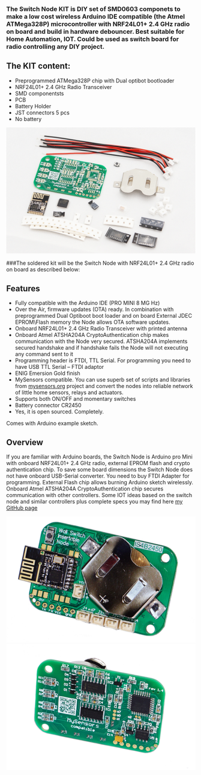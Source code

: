 

### The Switch Node KIT is DIY set of SMD0603 componets to make a low cost wireless Arduino IDE compatible (the Atmel ATMega328P) microcontroller with NRF24L01+ 2.4 GHz radio on board and build in hardware debouncer. Best suitable for Home Automation, IOT. Could be used as switch board for radio controlling any DIY project.

## The KIT content:
- Preprogrammed ATMega328P chip with Dual optibot bootloader
- NRF24L01+ 2.4 GHz Radio Transceiver
- SMD componentsts 
- PCB
- Battery Holder
- JST connectors 5 pcs
- No battery

![enter image description here](https://github.com/EasySensors/SwitchNodeNRF/blob/master/pics/KITnrf.jpg?raw=true)


###The soldered kit will be the Switch Node with NRF24L01+ 2.4 GHz radio on board as described below:

## Features
- Fully compatible with the Arduino IDE (PRO MINI 8 MG Hz)
- Over the Air, firmware updates (OTA) ready. In combination with preprogrammed Dual Optiboot boot loader and on board External JDEC  EPROM\Flash memory the Node allows OTA software updates.
- Onboard NRF24L01+ 2.4 GHz Radio Transceiver with printed antenna
- Onboard Atmel ATSHA204A CryptoAuthentication chip makes communication with the Node very secured. ATSHA204A implements secured handshake and if handshake fails the Node will not executing any command sent to it
- Programming header is FTDI, TTL Serial. For programming you need to have USB TTL Serial – FTDI adaptor
- ENIG Emersion Gold finish
- MySensors compatible. You can use superb set of scripts and libraries from [mysensors.org](http://www.mysensors.org) project  and convert the nodes into reliable network of little home sensors, relays and actuators.
- Supports both ON/OFF and momentary switches 
- Battery connector CR2450
- Yes, it is open sourced. Completely.

Comes with Arduino example sketch.

## Overview
If you are familiar with Arduino boards, the Switch Node is Arduino pro Mini with onboard NRF24L01+ 2.4 GHz radio, external EPROM flash and crypto authentication chip. To save some board dimensions the Switch Node does not have onboard USB-Serial converter. You need to buy FTDI Adapter for programming. External Flash chip allows burning Arduino sketch wirelessly. Onboard Atmel ATSHA204A CryptoAuthentication chip secures communication with other controllers. Some IOT ideas based on the switch node and similar controllers plus complete specs you may find here [my GitHub page](https://github.com/EasySensors/SwitchNodeNRF)

![enter image description here](https://github.com/EasySensors/SwitchNodeNRF/blob/master/pics/swNRF.jpg?raw=true)
![enter image description here](https://github.com/EasySensors/SwitchNodeNRF/blob/master/pics/sw2.jpg?raw=true)
